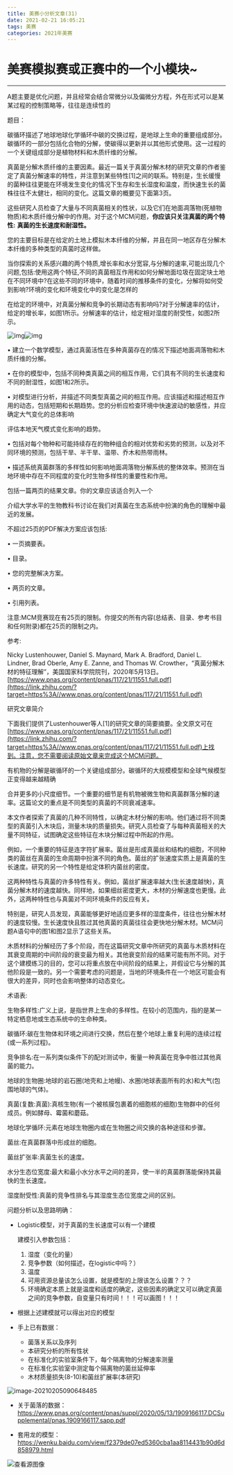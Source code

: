 ```yaml
---
title: 美赛小分析文章(31)
date: 2021-02-21 16:05:21
tags: 美赛
categories: 2021年美赛
---
```




# 美赛模拟赛或正赛中的一个小模块~

---



<!--more-->



A题主要是优化问题，并且经常会结合常微分以及偏微分方程，外在形式可以是某某过程的控制策略等，往往是连续性的



题目：

碳循环描述了地球地球化学循环中碳的交换过程，是地球上生命的重要组成部分。碳循环的一部分包括化合物的分解，使碳得以更新并以其他形式使用。这一过程的一个关键组成部分是植物材料和木质纤维的分解。

真菌是分解木质纤维的主要因素。最近一篇关于真菌分解木材的研究文章的作者鉴定了真菌分解速率的特性，并注意到某些特性[1]之间的联系。特别是，生长缓慢的菌种往往更能在环境发生变化的情况下生存和生长湿度和温度，而快速生长的菌株往往不太健壮，相同的变化。这篇文章的概要见下面第3页。 

这些研究人员检查了大量与不同真菌相关的性状，以及它们在地面凋落物(死植物物质)和木质纤维分解中的作用。对于这个MCM问题，**你应该只关注真菌的两个特性:** **真菌的生长速度和耐湿性。**

您的主要目标是在给定的土地上模拟木本纤维的分解，并且在同一地区存在分解木本纤维的多种类型的真菌时这样做。 

当你探索的关系感兴趣的两个特质,增长率和水分宽容,与分解的速率,可能出现几个问题,包括:使用这两个特征,不同的真菌相互作用和如何分解地面垃圾在固定块土地在不同环境中?在这些不同的环境中，随着时间的推移条件的变化，分解将如何受到影响?环境的变化和环境变化中的变化是怎样的

在给定的环境中，对真菌分解和竞争的长期动态有影响吗?对于分解速率的估计，给定的增长率，如图1所示。分解速率的估计，给定相对湿度的耐受性，如图2所示。 

![img](https://gitee.com/alexs-rabbit/picture/raw/master/20210205083246.jpeg)![img](https://gitee.com/alexs-rabbit/picture/raw/master/20210205083246.jpeg)

• 建立一个数学模型，通过真菌活性在多种真菌存在的情况下描述地面凋落物和木质纤维的分解。

• 在你的模型中，包括不同种类真菌之间的相互作用，它们具有不同的生长速度和不同的耐湿性，如图1和2所示。

• 对模型进行分析，并描述不同类型真菌之间的相互作用。应该描述和描述相互作用的动态，包括短期和长期趋势。您的分析应检查环境中快速波动的敏感性，并应确定大气变化的总体影响

 评估本地天气模式变化影响的趋势。

• 包括对每个物种和可能持续存在的物种组合的相对优势和劣势的预测，以及对不同环境的预测，包括干旱、半干旱、温带、乔木和热带雨林。

• 描述系统真菌群落的多样性如何影响地面凋落物分解系统的整体效率。预测在当地环境中存在不同程度的变化时生物多样性的重要性和作用。

包括一篇两页的结果文章。你的文章应该适合列入一个

介绍大学水平的生物教科书讨论在我们对真菌在生态系统中扮演的角色的理解中最近的发展。

不超过25页的PDF解决方案应该包括:

• 一页摘要表。

• 目录。

• 您的完整解决方案。

• 两页的文章。

• 引用列表。

注意:MCM竞赛现在有25页的限制。你提交的所有内容(总结表、目录、参考书目和任何附录)都在25页的限制之内。

参考:



Nicky Lustenhouwer, Daniel S. Maynard, Mark A. Bradford, Daniel L. Lindner, Brad Oberle, Amy E. Zanne, and Thomas W. Crowther，“真菌分解木材的特征理解”，美国国家科学院院刊，2020年5月13日。[https://www.pnas.org/content/pnas/117/21/11551.full.pdf](https://link.zhihu.com/?target=https%3A//www.pnas.org/content/pnas/117/21/11551.full.pdf)



研究文章简介



下面我们提供了Lustenhouwer等人[1]的研究文章的简要摘要。全文原文可在[https://www.pnas.org/content/pnas/117/21/11551.full.pdf](https://link.zhihu.com/?target=https%3A//www.pnas.org/content/pnas/117/21/11551.full.pdf)上找到。注意，您不需要阅读原始文章来完成这个MCM问题。



有机物的分解是碳循环的一个关键组成部分。碳循环的大规模模型和全球气候模型正变得越来越精确

合并更多的小尺度细节。一个重要的细节是有机物被微生物和真菌群落分解的速率。这篇论文的重点是不同类型的真菌的不同衰减速率。

本文作者探索了真菌的几种不同特性，以确定木材分解的影响。他们通过将不同类型的真菌引入木块后，测量木块的质量损失。研究人员检查了与每种真菌相关的大量不同特征，试图确定这些特征在木块分解过程中所起的作用。



例如，一个重要的特征是连字符扩展率。菌丝是形成真菌丝和结构的细胞，不同种类的菌丝在真菌的生命周期中扮演不同的角色。菌丝的扩张速度实质上是真菌的生长速度。研究的另一个特性是给定体积内菌丝的密度。

这两种特性与真菌的许多特性有关。例如，菌丝扩展速率越大(生长速度越快)，真菌分解木材的速度越快。同样地，如果细丝密度更大，木材的分解速度也更慢。此外，这两种特性也与真菌对不同环境条件的反应有关。



特别是，研究人员发现，真菌能够更好地适应更多样的湿度条件，往往也分解木材的速度较慢。生长速度快且胜过其他真菌的真菌往往会更快地分解木材。MCM问题A语句中的图1和图2显示了这些关系。



木质材料的分解经历了多个阶段，而在这篇研究文章中所研究的真菌与木质材料在其衰变周期的中间阶段的衰变最为相关。其他衰变阶段的结果可能有所不同。对于这个建模练习的目的，您可以将重点放在中间阶段的结果上，并假设它与分解的其他阶段是一致的。另一个需要考虑的问题是，当地的环境条件在一个地区可能会有很大的差异，同时也会影响整体的动态变化。

术语表:

生物多样性:广义上说，是指世界上生命的多样性。在较小的范围内，指的是某一特定栖息地或生态系统中的生命种类。



碳循环:碳在生物体和环境之间进行交换，然后在整个地球上重复利用的连续过程(或一系列过程)。

竞争排名:在一系列类似条件下的配对测试中，衡量一种真菌在竞争中胜过其他真菌的能力。

地球的生物圈:地球的岩石圈(地壳和上地幔)、水圈(地球表面所有的水)和大气(包围地球的气体)。

真菌(复数:真菌):真核生物(有一个被核膜包裹着的细胞核的细胞)生物群中的任何成员。例如酵母、霉菌和蘑菇。



地球化学循环:元素在地球生物圈内或在生物圈之间交换的各种途径和步骤。

菌丝:在真菌群落中形成丝的细胞。



菌丝扩张率:真菌生长的速度。

水分生态位宽度:最大和最小水分水平之间的差异，使一半的真菌群落能保持其最快的生长速度。



湿度耐受性:真菌的竞争性排名与其湿度生态位宽度之间的区别。













问题分析以及思路明确：

- Logistic模型，对于真菌的生长速度可以有一个建模

  建模引入参数包括：

  1. 湿度（变化的量）
  2. 竞争参数（如何描述，在logistic中吗？）
  3. 温度
  4. 可用资源总量该怎么设置，就是模型的上限该怎么设置？？？
  5. 环境确定本质上就是温度和适度的确定，这些因素的确定又可以确定真菌之间的竞争参数，自变量只有时间！！！可以画图！！！

- 根据上述建模就可以得出对应的模型

- 手上已有数据：

  - 菌落关系以及序列
  - 本研究分析的所有性状
  - 在标准化的实验室条件下，每个隔离物的分解速率测量
  - 在标准化实验室中测定每个隔离物的菌丝延伸率
  - 木材质量损失(8-10)和菌丝扩展率(本研究)





![image-20210205090648485](https://gitee.com/alexs-rabbit/picture/raw/master/20210205090648.png)

- 关于菌落的数据： https://www.pnas.org/content/pnas/suppl/2020/05/13/1909166117.DCSupplemental/pnas.1909166117.sapp.pdf

- 套用龙的模型：https://wenku.baidu.com/view/f2379de07ed5360cba1aa8114431b90d6d858979.html



![查看源图像](https://gitee.com/alexs-rabbit/picture/raw/master/20210205094922.jpeg)